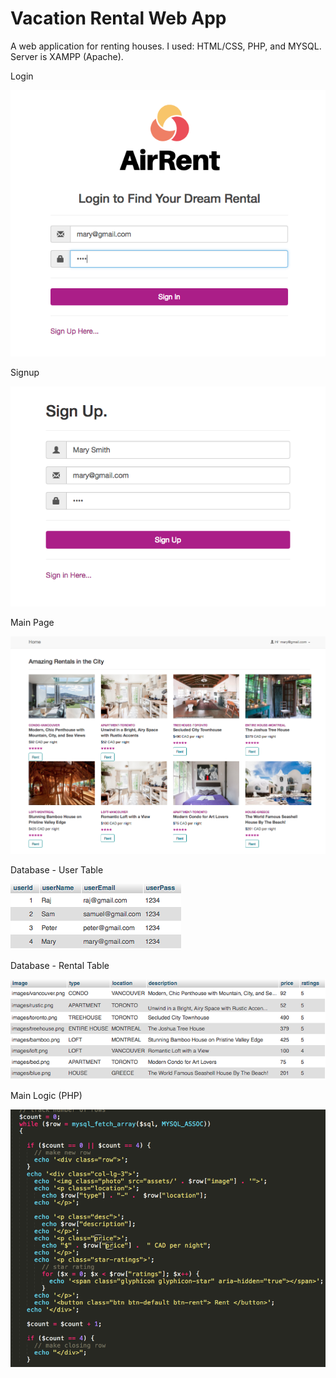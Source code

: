 # Vacation Rental Web App

A web application for renting houses. I used: HTML/CSS, PHP, and MYSQL.
Server is XAMPP (Apache).

Login

![alt text](screenshot/login.png)

Signup

![alt text](screenshot/signup.png)

Main Page

![alt text](screenshot/main.png)

Database - User Table

![alt text](screenshot/usertable.png)

Database - Rental Table

![alt text](screenshot/rentaltable.png)

Main Logic (PHP)

![alt text](screenshot/code.png)



